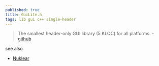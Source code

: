 ```yaml
---
published: true
title: GuiLite.h
tags: lib gui c++ single-header
---
```

> The smallest header-only GUI library (5 KLOC) for all platforms. - [github](https://github.com/idea4good/GuiLite)

see also
- [Nuklear](https://github.com/Immediate-Mode-UI/Nuklear#nuklear)
